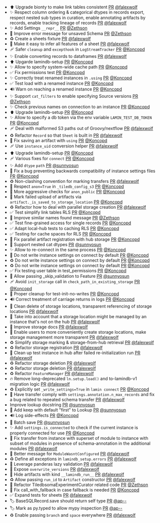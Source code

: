 - ⬆️ Upgrade bionty to make link tables consistent [PR](https://github.com/laminlabs/lamindb/pull/2891) [@falexwolf](https://github.com/falexwolf)
- ✨ Respect column ordering & categorical dtypes in records export, respect nested sub types in curation, enable annotating artifacts by records, enable tracking lineage of records [PR](https://github.com/laminlabs/lamindb/pull/2888) [@falexwolf](https://github.com/falexwolf)
- ✨ Add Settings `__repr__` [PR](https://github.com/laminlabs/lamindb/pull/2874) [@Zethson](https://github.com/Zethson)
- 🚸 Improve error message for unsaved Schema [PR](https://github.com/laminlabs/lamindb/pull/2873) [@Zethson](https://github.com/Zethson)
- ♻️ Create a sheets fixture [PR](https://github.com/laminlabs/lamindb/pull/2885) [@falexwolf](https://github.com/falexwolf)
- 🚸 Make it easy to infer all features of a sheet [PR](https://github.com/laminlabs/lamindb/pull/2883) [@falexwolf](https://github.com/falexwolf)
- 🩹 Safer `cleanup` and `excepthook` in `LogStreamTracker` [PR](https://github.com/laminlabs/lamindb/pull/2884) [@Koncopd](https://github.com/Koncopd)
- ✨ Enable converting records to dataframes [PR](https://github.com/laminlabs/lamindb/pull/2882) [@falexwolf](https://github.com/falexwolf)
- ⬆️ Upgarde lamindb-setup [PR](https://github.com/laminlabs/lamindb/pull/2881) [@Koncopd](https://github.com/Koncopd)
- ✨ Allow to specify system-wide cache path [PR](https://github.com/laminlabs/lamindb-setup/pull/1066) [@Koncopd](https://github.com/Koncopd)
- ✅ Fix permissions test [PR](https://github.com/laminlabs/lamindb/pull/2880) [@Koncopd](https://github.com/Koncopd)
- ✨ Correctly treat renamed instances in `.using` [PR](https://github.com/laminlabs/lamindb/pull/2877) [@Koncopd](https://github.com/Koncopd)
- ✅ Test load with a renamed instance [PR](https://github.com/laminlabs/lamin-cli/pull/137) [@Koncopd](https://github.com/Koncopd)
- 🔊 Warn on reaching a renamed instance [PR](https://github.com/laminlabs/lamindb-setup/pull/1073) [@Koncopd](https://github.com/Koncopd)
- ✨ Support `cat_filters`  to enable specifying Source versions [PR](https://github.com/laminlabs/lamindb/pull/2867) [@Zethson](https://github.com/Zethson)
- ✨ Check previous names on connection to an instance [PR](https://github.com/laminlabs/lamindb-setup/pull/1071) [@Koncopd](https://github.com/Koncopd)
- ⬆️ Upgrade lamindb-setup [PR](https://github.com/laminlabs/lamindb/pull/2876) [@Koncopd](https://github.com/Koncopd)
- ✨ Allow to specify a db token via the env variable `LAMIN_TEST_DB_TOKEN` [PR](https://github.com/laminlabs/lamindb-setup/pull/1072) [@Koncopd](https://github.com/Koncopd)
- 🩹 Deal with malformed S3 paths out of Groovy/nextflow [PR](https://github.com/laminlabs/lamindb/pull/2875) [@falexwolf](https://github.com/falexwolf)
- ♻️ Refactor `Record` so that `Sheet` is built in [PR](https://github.com/laminlabs/lamindb/pull/2872) [@falexwolf](https://github.com/falexwolf)
- 🐛 Fix saving an artifact with `using` [PR](https://github.com/laminlabs/lamindb/pull/2871) [@Koncopd](https://github.com/Koncopd)
- 🩹 Use `instance_uid` conversion helper [PR](https://github.com/laminlabs/lamindb-setup/pull/1067) [@falexwolf](https://github.com/falexwolf)
- ⬆️ Upgrade lamindb-setup [PR](https://github.com/laminlabs/lamindb/pull/2870) [@Koncopd](https://github.com/Koncopd)
- 🩹 Various fixes for `connect` [PR](https://github.com/laminlabs/lamindb-setup/pull/1070) [@Koncopd](https://github.com/Koncopd)
- ✨ Add `dtype` `path` [PR](https://github.com/laminlabs/lamindb/pull/2828) [@sunnyosun](https://github.com/sunnyosun)
- 🐛 Fix a bug preventing backwards compatibility of instance settings files [PR](https://github.com/laminlabs/lamindb-setup/pull/1069) [@Koncopd](https://github.com/Koncopd)
- ♻️ Non-clashing convention for marking transfers [PR](https://github.com/laminlabs/lamindb/pull/2866) [@falexwolf](https://github.com/falexwolf)
- 🐛 Respect `anon=True` in `_tiledb_config_s3` [PR](https://github.com/laminlabs/lamindb/pull/2868) [@Koncopd](https://github.com/Koncopd)
- 🔐 More aggressive checks for `anon_public` [PR](https://github.com/laminlabs/lamindb-setup/pull/1068) [@Koncopd](https://github.com/Koncopd)
- 🚸 Mark failed upload of artifacts via `artifact._is_saved_to_storage_location` [PR](https://github.com/laminlabs/lamindb/pull/2862) [@Koncopd](https://github.com/Koncopd)
- ♻️ Refactor how to deal with parallel storage creation [PR](https://github.com/laminlabs/lamindb/pull/2859) [@falexwolf](https://github.com/falexwolf)
- ✅ Test simplify link tables RLS [PR](https://github.com/laminlabs/lamindb/pull/2858) [@Koncopd](https://github.com/Koncopd)
- 🚸 Improve similar names found message [PR](https://github.com/laminlabs/lamindb/pull/2857) [@Zethson](https://github.com/Zethson)
- ✅ Test fine-grained access for single records [PR](https://github.com/laminlabs/lamindb/pull/2855) [@Koncopd](https://github.com/Koncopd)
- ✅ Adapt local-hub tests to caching RLS [PR](https://github.com/laminlabs/lamindb-setup/pull/1065) [@Koncopd](https://github.com/Koncopd)
- ✅ Testing for cache spaces for RLS [PR](https://github.com/laminlabs/lamindb/pull/2853) [@Koncopd](https://github.com/Koncopd)
- 🐛 Fix parallel artifact registration with hub storage [PR](https://github.com/laminlabs/lamindb/pull/2854) [@Koncopd](https://github.com/Koncopd)
- 🎨 Support nested cat dtypes [PR](https://github.com/laminlabs/lamindb/pull/2852) [@sunnyosun](https://github.com/sunnyosun)
- ✨ Allow to re-connect in the same process [PR](https://github.com/laminlabs/lamindb-setup/pull/1046) [@Koncopd](https://github.com/Koncopd)
- 🚸 Do not write instance settings on connect by default [PR](https://github.com/laminlabs/lamindb/pull/2848) [@Koncopd](https://github.com/Koncopd)
- ♻️ Do not write instance settings on connect by default [PR](https://github.com/laminlabs/lamin-cli/pull/136) [@Koncopd](https://github.com/Koncopd)
- ♻️ Do not write instance settings on connect by default [PR](https://github.com/laminlabs/lamindb-setup/pull/1056) [@Koncopd](https://github.com/Koncopd)
- ✅ Fix testing user table in test_permissions [PR](https://github.com/laminlabs/lamindb/pull/2847) [@Koncopd](https://github.com/Koncopd)
- 🎨 Allow passing _skip_validation to Feature [PR](https://github.com/laminlabs/lamindb/pull/2846) [@sunnyosun](https://github.com/sunnyosun)
- 🩹 Avoid `init_storage` call in `check_path_in_existing_storage` [PR](https://github.com/laminlabs/lamindb/pull/2845) [@Koncopd](https://github.com/Koncopd)
- 💚 Proper cleanup for test-init-no-writes [PR](https://github.com/laminlabs/lamindb-setup/pull/1062) [@Koncopd](https://github.com/Koncopd)
- 🔊 Correct treatment of carriage returns in logs [PR](https://github.com/laminlabs/lamindb/pull/2824) [@Koncopd](https://github.com/Koncopd)
- 🐛 Clean delete of storage locations, transparent referencing of storage locations [PR](https://github.com/laminlabs/lamindb/pull/2843) [@falexwolf](https://github.com/falexwolf)
- 🐛 Take into account that a storage location might be managed by an instance that's not on the hub [PR](https://github.com/laminlabs/lamindb-setup/pull/1060) [@falexwolf](https://github.com/falexwolf)
- 📝 Improve storage docs [PR](https://github.com/laminlabs/lamindb/pull/2842) [@falexwolf](https://github.com/falexwolf)
- 🚸 Enable users to more conveniently create storage locations, make storage management more transparent [PR](https://github.com/laminlabs/lamindb/pull/2841) [@falexwolf](https://github.com/falexwolf)
- ♻️ Simplify storage marking & storage-from-hub retrieval [PR](https://github.com/laminlabs/lamindb-setup/pull/1059) [@falexwolf](https://github.com/falexwolf)
- ♻️ Refactor storage registration [PR](https://github.com/laminlabs/lamindb-setup/pull/1058) [@falexwolf](https://github.com/falexwolf)
- 👷 Clean up test instance in hub after failed re-initialization run [PR](https://github.com/laminlabs/lamindb/pull/2840) [@falexwolf](https://github.com/falexwolf)
- ♻️ Refactor storage deletion [PR](https://github.com/laminlabs/lamindb/pull/2839) [@falexwolf](https://github.com/falexwolf)
- ♻️ Refactor storage deletion [PR](https://github.com/laminlabs/lamindb-setup/pull/1057) [@falexwolf](https://github.com/falexwolf)
- ♻️ Refactor `FeatureManager` [PR](https://github.com/laminlabs/lamindb/pull/2838) [@falexwolf](https://github.com/falexwolf)
- 🔥 Remove long-deprecated `ln.setup.load()` and to-lamindb-v1 migration logic [PR](https://github.com/laminlabs/lamindb-setup/pull/1055) [@falexwolf](https://github.com/falexwolf)
- ♻️ Explicitly set `_write_settings=True` in `lamin connect` [PR](https://github.com/laminlabs/lamin-cli/pull/135) [@Koncopd](https://github.com/Koncopd)
- 🐛 Have transfer comply with `settings.annotation.n_max_records` and fix a bug related to repeated schema transfer [PR](https://github.com/laminlabs/lamindb/pull/2835) [@falexwolf](https://github.com/falexwolf)
- Improve lookup docstring [PR](https://github.com/laminlabs/lamindb/pull/2837) [@sunnyosun](https://github.com/sunnyosun)
- 🚸 Add keep with default "first" to Lookup [PR](https://github.com/laminlabs/lamindb/pull/2836) [@sunnyosun](https://github.com/sunnyosun)
- 🔊 Log side-effects [PR](https://github.com/laminlabs/lamindb-setup/pull/1054) [@Koncopd](https://github.com/Koncopd)
- 🎨 Batch save [PR](https://github.com/laminlabs/lamindb/pull/2834) [@sunnyosun](https://github.com/sunnyosun)
- ✨ Add `settings.is_connected` to check if the current instance is properly connected for use [PR](https://github.com/laminlabs/lamindb-setup/pull/1053) [@Koncopd](https://github.com/Koncopd)
- 🐛 Fix transfer from instance with superset of module to instance with subset of modules in presence of schema-annotation in the additional modules [PR](https://github.com/laminlabs/lamindb/pull/2833) [@falexwolf](https://github.com/falexwolf)
- 🚸 Better message for `ModuleWasntConfigured` [PR](https://github.com/laminlabs/lamindb-setup/pull/1052) [@falexwolf](https://github.com/falexwolf)
- ♻️ Define all exceptions in `lamindb_setup.errors` [PR](https://github.com/laminlabs/lamindb-setup/pull/1051) [@falexwolf](https://github.com/falexwolf)
- 🚸 Leverage panderas lazy validation [PR](https://github.com/laminlabs/lamindb/pull/2826) [@falexwolf](https://github.com/falexwolf)
- 🚸 Expose `overwrite_versions` [PR](https://github.com/laminlabs/lamindb/pull/2830) [@falexwolf](https://github.com/falexwolf)
- 🚸 Hide artifacts with kind `__lamindb_run__` [PR](https://github.com/laminlabs/lamindb/pull/2829) [@falexwolf](https://github.com/falexwolf)
- ♻️ Allow passing `run_id` to `Artifact` constructor [PR](https://github.com/laminlabs/lamindb/pull/2827) [@falexwolf](https://github.com/falexwolf)
- 🎨 Refactor TiledbsomaExperimentCurator related code [PR](https://github.com/laminlabs/lamindb/pull/2816) [@Zethson](https://github.com/Zethson)
- 🐛 Fix call_with_fallback in case fallback is needed [PR](https://github.com/laminlabs/lamindb-setup/pull/1049) [@Koncopd](https://github.com/Koncopd)
- ✅ Expand tests for sheets [PR](https://github.com/laminlabs/lamindb/pull/2820) [@falexwolf](https://github.com/falexwolf)
- 🏷️ BaseSQLRecord.save should return self type [PR](https://github.com/laminlabs/lamindb/pull/2823) [@ap--](https://github.com/ap--)
- 🏷️ Mark as py.typed to allow mypy inspection [PR](https://github.com/laminlabs/lamindb/pull/2822) [@ap--](https://github.com/ap--)
- ♻️ Enable passing `branch` and `space` everywhere [PR](https://github.com/laminlabs/lamindb/pull/2821) [@falexwolf](https://github.com/falexwolf)
